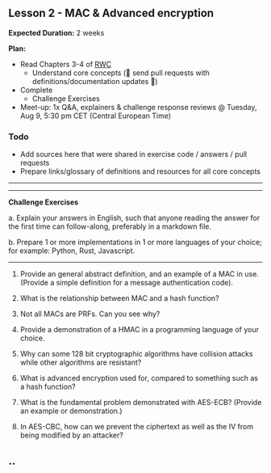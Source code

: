 <meta property="og:image" content="./rwc-cover-v1.png"/>

## Lesson 2 - MAC & Advanced encryption

**Expected Duration:** 2 weeks


**Plan:**
* Read Chapters 3-4 of [RWC](https://www.manning.com/books/real-world-cryptography?a_aid=Realworldcrypto&a_bid=ad500e09)
  * Understand core concepts (🎉 send pull requests with definitions/documentation updates 🎉)
* Complete 
  * Challenge Exercises 
* Meet-up: 1x Q&A, explainers & challenge response reviews @ Tuesday, Aug 9, 5:30 pm CET (Central European Time)



### Todo ###
* Add sources here that were shared in exercise code / answers / pull requests
* Prepare links/glossary of definitions and resources for all core concepts

---


---

**Challenge Exercises**

a. Explain your answers in English, such that anyone reading the answer for the first time can follow-along, preferably in a markdown file.

b. Prepare 1 or more implementations in 1 or more languages of your choice; for example: Python, Rust, Javascript.

---

1. Provide an general abstract definition, and an example of a MAC in use. (Provide a simple definition for a message authentication code).

2. What is the relationship between MAC and a hash function?

3. Not all MACs are PRFs. Can you see why?

4. Provide a demonstration of a HMAC in a programming language of your choice.

5. Why can some 128 bit cryptographic algorithms have collision attacks while other algorithms are resistant?

6. What is advanced encryption used for, compared to something such as a hash function?

7. What is the fundamental problem demonstrated with AES-ECB? (Provide an example or demonstration.)

8. In AES-CBC, how can we prevent the ciphertext as well as the IV from being modified by an attacker?

..
---


